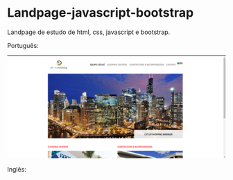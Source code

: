 # Landpage-javascript-bootstrap
Landpage de estudo de html, css, javascript e bootstrap.

Português:

![Tela da Landpage](telaLandpage.png)


Inglês:
